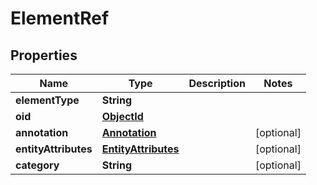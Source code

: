 
# ElementRef

## Properties
Name | Type | Description | Notes
------------ | ------------- | ------------- | -------------
**elementType** | **String** |  | 
**oid** | [**ObjectId**](ObjectId.md) |  | 
**annotation** | [**Annotation**](Annotation.md) |  |  [optional]
**entityAttributes** | [**EntityAttributes**](EntityAttributes.md) |  |  [optional]
**category** | **String** |  |  [optional]



